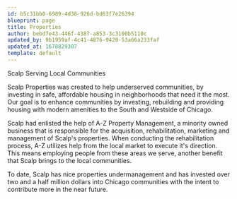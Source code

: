 ```yaml
---
id: b5c31bb0-6989-4d38-926d-bd63f7e26394
blueprint: page
title: Properties
author: bebd7e43-446f-4387-a853-3c3100b5110c
updated_by: 9b1959af-4c41-4876-9420-53a66a233faf
updated_at: 1678829307
template: default
---
```

Scalp Serving Local Communities 

Scalp Properties was created to help underserved communities, by investing in safe, affordable housing in neighborhoods that need it the most. Our goal is to enhance communities by investing, rebuilding and providing housing with modern amenities to the South and Westside of Chicago. 

Scalp had enlisted the help of A-Z Property Management, a minority owned business that is responsible for the acquisition, rehabilitation, marketing and management of Scalp's properties. When conducting the rehabilitation process, A-Z utilizes help from the local market to execute it's direction. This means employing people from these areas we serve, another benefit that Scalp brings to the local communities. 

To date, Scalp has nice properties undermanagement and has invested over two and a half million dollars into Chicago communities with the intent to contribute more in the near future.